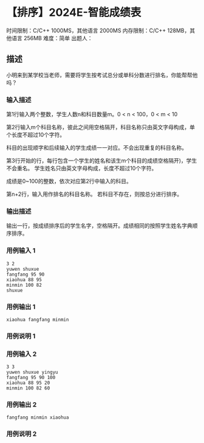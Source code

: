 # 【排序】2024E-智能成绩表
 
时间限制：C/C++ 1000MS，其他语言 2000MS
内存限制：C/C++ 128MB，其他语言 256MB
难度：简单
出题人：

## 描述

小明来到某学校当老师，需要将学生按考试总分或单科分数进行排名，你能帮帮他吗？

### 输入描述

第1行输入两个整数，学生人数n和科目数量m。0 < n < 100，0 < m < 10 

第2行输入m个科目名称，彼此之间用空格隔开，科目名称只由英文字母构成，单个长度不超过10个字符。

科目的出现顺字和后续输入的学生成绩一一对应。不会出现重复的科目名称。 

第3行开始的行，每行包含一个学生的姓名和该生m个科目的成绩空格隔开)，学生不会重名。 学生姓名只由英文字母构成，长度不超过10个字符。

成绩是0~100的整数，依次对应第2行中输入的科目。 

第n+2行，输入用作排名的科目名称。 若科目不存在，则按总分进行排序。

### 输出描述

输出一行，按成绩排序后的学生名字，空格隔开。成绩相同的按照学生姓名字典顺序排序。

### 用例输入 1 
```
3 2
yuwen shuxue
fangfang 95 90
xiaohua 88 95
minmin 100 82
shuxue
```
### 用例输出 1 
```
xiaohua fangfang minmin
```
### 用例说明 1 

### 用例输入 2 
```
3 3
yuwen shuxue yingyu
fangfang 95 90 100
xiaohua 88 95 20
minmin 100 82 60
```
### 用例输出 2 
```
fangfang minmin xiaohua
```
### 用例说明 2 

